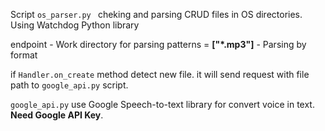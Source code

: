 Script ```os_parser.py ``` cheking and parsing CRUD files in OS directories.
Using Watchdog Python library

endpoint - Work directory for parsing
patterns = **["*.mp3"]** - Parsing by format

if ``` Handler.on_create ``` method detect new file. it will send request with file path
to ``` google_api.py ``` script.



``` google_api.py ``` use Google Speech-to-text library for convert voice in text.
**Need Google API Key**.
